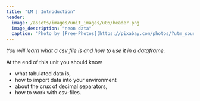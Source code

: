 ```yaml
---
title: "LM | Introduction"
header:
  image: /assets/images/unit_images/u06/header.png
  image_description: "neon data"
  caption: "Photo by [Free-Photos](https://pixabay.com/photos/?utm_source=link-attribution&amp;utm_medium=referral&amp;utm_campaign=image&amp;utm_content=336373) [Pixabay](https://pixabay.com/de/?utm_source=link-attribution&amp;utm_medium=referral&amp;utm_campaign=image&amp;utm_content=336373)"
---
```

*You will learn what a csv file is and how to use it in a dataframe.*

<!--more-->

At the end of this unit you should know

* what tabulated data is,
* how to import data into your environment
* about the crux of decimal separators,
* how to work with csv-files.

<!--## Comments?
You can leave comments below if you have questions or remarks about any of the text or code in this unit.
Please copy the corresponding line into your comment to make it easier to answer your question.

<script src="https://utteranc.es/client.js"
        repo="GeoMOER/moer-base-r"
        issue-term="moer-base-r_unit06"
        theme="github-light"
        crossorigin="anonymous"
        async>
</script>


<!--
## Further reading

add some day
-->
